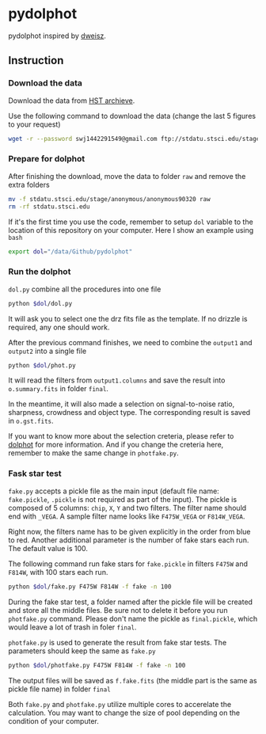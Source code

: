 # pydolphot
pydolphot inspired by [dweisz](https://github.com/dweisz/pydolphot).

## Instruction


### Download the data

Download the data from [HST archieve](http://archive.stsci.edu/hst/search.php).

Use the following command to download the data (change the last 5 figures to your request)
```bash
wget -r --password swj1442291549@gmail.com ftp://stdatu.stsci.edu/stage/anonymous/anonymous90320
```

### Prepare for dolphot
After finishing the download, move the data to folder `raw` and remove the extra folders
```bash
mv -f stdatu.stsci.edu/stage/anonymous/anonymous90320 raw
rm -rf stdatu.stsci.edu
```

If it's the first time you use the code, remember to setup `dol` variable to the location of this repository on your computer. Here I show an example using `bash`
```bash
export dol="/data/Github/pydolphot"
```

### Run the dolphot
`dol.py` combine all the procedures into one file
```bash
python $dol/dol.py
```
It will ask you to select one the drz fits file as the template. If no drizzle is required, any one should work.


After the previous command finishes, we need to combine the `output1` and `output2` into a single file
```bash
python $dol/phot.py
```
It will read the filters from `output1.columns` and save the result into `o.summary.fits` in folder `final`.

In the meantime, it will also made a selection on signal-to-noise ratio, sharpness, crowdness and object type. The corresponding result is saved in `o.gst.fits`.

If you want to know more about the selection creteria, please refer to [dolphot](https://github.com/dstndstn/dolphot) for more information. And if you change the creteria here, remember to make the same change in `photfake.py`.

### Fask star test
`fake.py` accepts a pickle file as the main input (default file name: `fake.pickle`, `.pickle` is not required as part of the input). The pickle is composed of 5 columns: `chip`, `X`, `Y` and two filters. The filter name should end with `_VEGA`. A sample filter name looks like `F475W_VEGA` or `F814W_VEGA`. 

Right now, the filters name has to be given explicitly in the order from blue to red. Another additional parameter is the number of fake stars each run. The default value is 100.

The following command run fake stars for `fake.pickle` in filters `F475W` and `F814W`, with 100 stars each run.
```bash
python $dol/fake.py F475W F814W -f fake -n 100
```
During the fake star test, a folder named after the pickle file will be created and store all the middle files. Be sure not to delete it before you run `photfake.py` command. Please don't name the pickle as `final.pickle`, which would leave a lot of trash in foler `final`.

`photfake.py` is used to generate the result from fake star tests. The parameters should keep the same as `fake.py`
```bash
python $dol/photfake.py F475W F814W -f fake -n 100
```
The output files will be saved as `f.fake.fits` (the middle part is the same as pickle file name) in folder `final`

Both `fake.py` and `photfake.py` utilize multiple cores to accerelate the calculation. You may want to change the size of pool depending on the condition of your computer.




